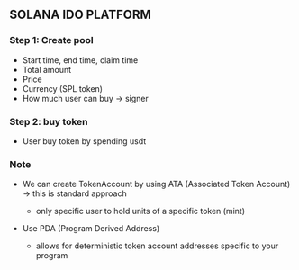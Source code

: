## SOLANA IDO PLATFORM

### Step 1: Create pool

- Start time, end time, claim time
- Total amount 
- Price
- Currency (SPL token)
- How much user can buy -> signer

### Step 2: buy token
- User buy token by spending usdt


### Note
- We can create TokenAccount by using ATA (Associated Token Account) -> this is standard approach
  - only specific user to hold units of a specific token (mint)

- Use PDA (Program Derived Address)
  - allows for deterministic token account addresses specific to your program
